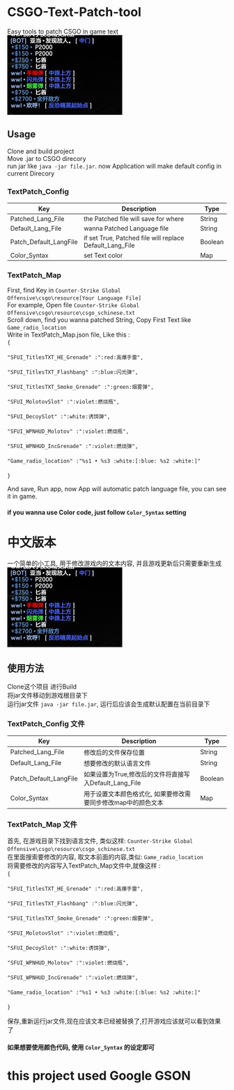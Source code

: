 # CSGO-Text-Patch-tool
Easy tools to patch CSGO in game text  
![img](img/img1.jpg "like this!")
## Usage
Clone and build project  
Move .jar to CSGO direcory  
run jar like <code>java -jar file.jar</code>. now Application will make default config in current Direcory

### TextPatch_Config


| Key | Description | Type |
| ----- | ----- | ----- |
| Patched_Lang_File | the Patched file will save for where | String |
| Default_Lang_File | wanna Patched Language file | String |
| Patch_Default_LangFile | if set True, Patched file will replace Default_Lang_File | Boolean |
| Color_Syntax | set Text color | Map |

###  TextPatch_Map
First, find Key in <code>Counter-Strike Global Offensive\csgo\resource\[Your Language File]</code>  
For example, Open file <code>Counter-Strike Global Offensive\csgo\resource\csgo_schinese.txt</code>  
Scroll down, find you wanna patched String, Copy First Text like <code>Game_radio_location</code>  
Write in TextPatch_Map.json file, Like this :  
<code>{  
"SFUI_TitlesTXT_HE_Grenade"                       :":red:高爆手雷",  
"SFUI_TitlesTXT_Flashbang"                        :":blue:闪光弹",  
"SFUI_TitlesTXT_Smoke_Grenade"                    :":green:烟雾弹",  
"SFUI_MolotovSlot"                                :":violet:燃烧瓶",  
"SFUI_DecoySlot"                                  :":white:诱饵弹",  
"SFUI_WPNHUD_Molotov"                             :":violet:燃烧瓶",  
"SFUI_WPNHUD_IncGrenade"                          :":violet:燃烧弹",  
"Game_radio_location"                             :"%s1 • %s3 :white:[:blue: %s2 :white:]"  
}
</code>

And save, Run app, now App will automatic patch language file, you can see it in game.  
#### if you wanna use Color code, just follow <code>Color_Syntax</code> setting

# 中文版本
一个简单的小工具, 用于修改游戏内的文本内容, 并且游戏更新后只需要重新生成  
![img](img/img1.jpg "like this!")
## 使用方法
Clone这个项目 进行Build  
将jar文件移动到游戏根目录下  
运行jar文件 <code>java -jar file.jar</code>, 运行后应该会生成默认配置在当前目录下

### TextPatch_Config 文件


| Key | Description | Type |
| ----- | ----- | ----- |
| Patched_Lang_File | 修改后的文件保存位置 | String |
| Default_Lang_File | 想要修改的默认语言文件 | String |
| Patch_Default_LangFile | 如果设置为True,修改后的文件将直接写入Default_Lang_File | Boolean |
| Color_Syntax | 用于设置文本颜色格式化, 如果要修改需要同步修改map中的颜色文本 | Map |

###  TextPatch_Map 文件
首先, 在游戏目录下找到语言文件, 类似这样: <code>Counter-Strike Global Offensive\csgo\resource\csgo_schinese.txt</code>  
在里面搜索要修改的内容, 取文本前面的内容,类似: <code>Game_radio_location</code>  
将需要修改的内容写入TextPatch_Map文件中,就像这样 :  
<code>{  
"SFUI_TitlesTXT_HE_Grenade"                       :":red:高爆手雷",  
"SFUI_TitlesTXT_Flashbang"                        :":blue:闪光弹",  
"SFUI_TitlesTXT_Smoke_Grenade"                    :":green:烟雾弹",  
"SFUI_MolotovSlot"                                :":violet:燃烧瓶",  
"SFUI_DecoySlot"                                  :":white:诱饵弹",  
"SFUI_WPNHUD_Molotov"                             :":violet:燃烧瓶",  
"SFUI_WPNHUD_IncGrenade"                          :":violet:燃烧弹",  
"Game_radio_location"                             :"%s1 • %s3 :white:[:blue: %s2 :white:]"  
}
</code>

保存,重新运行jar文件,现在应该文本已经被替换了,打开游戏应该就可以看到效果了
#### 如果想要使用颜色代码, 使用 <code>Color_Syntax</code> 的设定即可

# this project used Google GSON